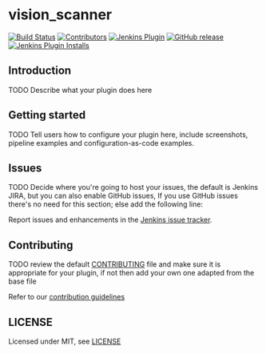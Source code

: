 # vision_scanner

[![Build Status](https://ci.jenkins.io/job/Plugins/job/vision_scanner-plugin/job/master/badge/icon)](https://ci.jenkins.io/job/Plugins/job/vision_scanner-plugin/job/master/)
[![Contributors](https://img.shields.io/github/contributors/jenkinsci/vision_scanner-plugin.svg)](https://github.com/jenkinsci/vision_scanner-plugin/graphs/contributors)
[![Jenkins Plugin](https://img.shields.io/jenkins/plugin/v/vision_scanner.svg)](https://plugins.jenkins.io/vision_scanner)
[![GitHub release](https://img.shields.io/github/release/jenkinsci/vision_scanner-plugin.svg?label=changelog)](https://github.com/jenkinsci/vision_scanner-plugin/releases/latest)
[![Jenkins Plugin Installs](https://img.shields.io/jenkins/plugin/i/vision_scanner.svg?color=blue)](https://plugins.jenkins.io/vision_scanner)

## Introduction

TODO Describe what your plugin does here

## Getting started

TODO Tell users how to configure your plugin here, include screenshots, pipeline examples and 
configuration-as-code examples.

## Issues

TODO Decide where you're going to host your issues, the default is Jenkins JIRA, but you can also enable GitHub issues,
If you use GitHub issues there's no need for this section; else add the following line:

Report issues and enhancements in the [Jenkins issue tracker](https://issues.jenkins-ci.org/).

## Contributing

TODO review the default [CONTRIBUTING](https://github.com/jenkinsci/.github/blob/master/CONTRIBUTING.md) file and make sure it is appropriate for your plugin, if not then add your own one adapted from the base file

Refer to our [contribution guidelines](https://github.com/jenkinsci/.github/blob/master/CONTRIBUTING.md)

## LICENSE

Licensed under MIT, see [LICENSE](LICENSE.md)

